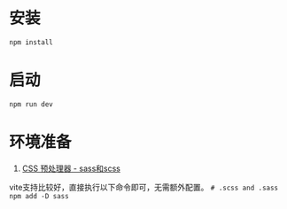 # 安装
`npm install`

# 启动
`npm run dev`

# 环境准备
1. [CSS 预处理器 - sass和scss](https://cn.vitejs.dev/guide/features.html#css-pre-processors)

vite支持比较好，直接执行以下命令即可，无需额外配置。
`# .scss and .sass
npm add -D sass`
